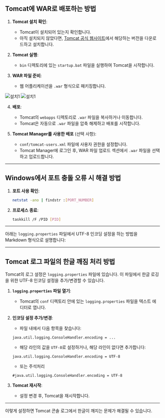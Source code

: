 

## Tomcat에 WAR로 배포하는 방법

1. **Tomcat 설치 확인**:
    - Tomcat이 설치되어 있는지 확인합니다.
    - 아직 설치되지 않았다면, [Tomcat 공식 웹사이트](http://tomcat.apache.org/)에서 해당하는 버전을 다운로드하고 설치합니다.

2. **Tomcat 실행**:
    - `bin` 디렉토리에 있는 `startup.bat` 파일을 실행하여 Tomcat을 시작합니다.

3. **WAR 파일 준비**:
    - 웹 어플리케이션을 `.war` 형식으로 패키징합니다.
  
  ![설치1](https://github.com/leeapgil/study-summary/blob/master/img/1.png)
  ![설치1](https://github.com/leeapgil/study-summary/blob/master/img/2.png)

4. **배포**:
    - Tomcat의 `webapps` 디렉토리로 `.war` 파일을 복사하거나 이동합니다.
    - Tomcat은 자동으로 `.war` 파일을 압축 해제하고 배포를 시작합니다.

5. **Tomcat Manager를 사용한 배포** (선택 사항):
    - `conf/tomcat-users.xml` 파일에 사용자 권한을 설정합니다.
    - Tomcat Manager에 로그인 후, WAR 파일 업로드 섹션에서 `.war` 파일을 선택하고 업로드합니다.

---

## Windows에서 포트 충돌 오류 시 해결 방법

1. **포트 사용 확인**:
    ```bash
    netstat -ano | findstr :[PORT_NUMBER]
    ```

2. **프로세스 종료**:
    ```bash
    taskkill /F /PID [PID]
    ```

---

아래는 `logging.properties` 파일에서 UTF-8 인코딩 설정을 하는 방법을 Markdown 형식으로 설명합니다:

---

## Tomcat 로그 파일의 한글 깨짐 처리 방법

Tomcat의 로그 설정은 `logging.properties` 파일에 있습니다. 이 파일에서 한글 로깅을 위한 UTF-8 인코딩 설정을 추가/변경할 수 있습니다.

1. **`logging.properties` 파일 열기**:
    - Tomcat의 `conf` 디렉토리 안에 있는 `logging.properties` 파일을 텍스트 에디터로 엽니다.

2. **인코딩 설정 추가/변경**:
    - 파일 내에서 다음 항목을 찾습니다:
    ```properties
    java.util.logging.ConsoleHandler.encoding = ...
    ```

    - 해당 라인의 값을 `UTF-8`로 설정하거나, 해당 라인이 없다면 추가합니다:
    ```properties
    java.util.logging.ConsoleHandler.encoding = UTF-8
    ```

    - 또는 주석처리 
    ```properties
    #java.util.logging.ConsoleHandler.encoding = UTF-8
    ```
3. **Tomcat 재시작**:
    - 설정 변경 후, Tomcat을 재시작합니다.

---

이렇게 설정하면 Tomcat 콘솔 로그에서 한글이 깨지는 문제가 해결될 수 있습니다.
